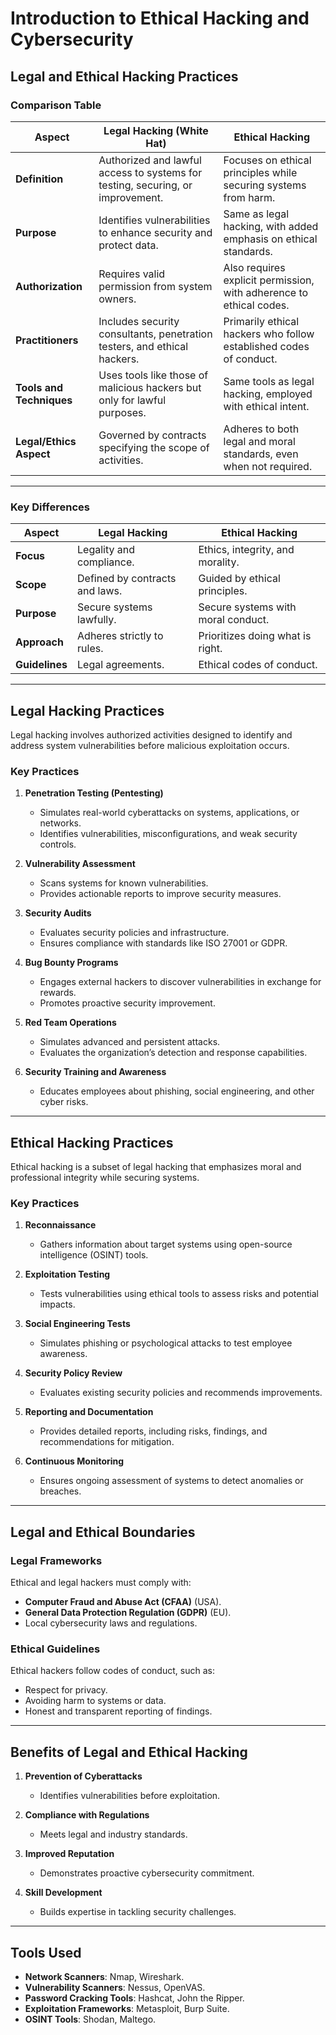 # **Introduction to Ethical Hacking and Cybersecurity**

## **Legal and Ethical Hacking Practices**

### **Comparison Table**

| **Aspect**               | **Legal Hacking (White Hat)**                                                  | **Ethical Hacking**                                                 |
| ------------------------ | ------------------------------------------------------------------------------ | ------------------------------------------------------------------- |
| **Definition**           | Authorized and lawful access to systems for testing, securing, or improvement. | Focuses on ethical principles while securing systems from harm.     |
| **Purpose**              | Identifies vulnerabilities to enhance security and protect data.               | Same as legal hacking, with added emphasis on ethical standards.    |
| **Authorization**        | Requires valid permission from system owners.                                  | Also requires explicit permission, with adherence to ethical codes. |
| **Practitioners**        | Includes security consultants, penetration testers, and ethical hackers.       | Primarily ethical hackers who follow established codes of conduct.  |
| **Tools and Techniques** | Uses tools like those of malicious hackers but only for lawful purposes.       | Same tools as legal hacking, employed with ethical intent.          |
| **Legal/Ethics Aspect**  | Governed by contracts specifying the scope of activities.                      | Adheres to both legal and moral standards, even when not required.  |

---

### **Key Differences**

| **Aspect**     | **Legal Hacking**              | **Ethical Hacking**                |
| -------------- | ------------------------------ | ---------------------------------- |
| **Focus**      | Legality and compliance.       | Ethics, integrity, and morality.   |
| **Scope**      | Defined by contracts and laws. | Guided by ethical principles.      |
| **Purpose**    | Secure systems lawfully.       | Secure systems with moral conduct. |
| **Approach**   | Adheres strictly to rules.     | Prioritizes doing what is right.   |
| **Guidelines** | Legal agreements.              | Ethical codes of conduct.          |

---

## **Legal Hacking Practices**

Legal hacking involves authorized activities designed to identify and address system vulnerabilities before malicious exploitation occurs.

### **Key Practices**

1. **Penetration Testing (Pentesting)**

   - Simulates real-world cyberattacks on systems, applications, or networks.
   - Identifies vulnerabilities, misconfigurations, and weak security controls.

2. **Vulnerability Assessment**

   - Scans systems for known vulnerabilities.
   - Provides actionable reports to improve security measures.

3. **Security Audits**

   - Evaluates security policies and infrastructure.
   - Ensures compliance with standards like ISO 27001 or GDPR.

4. **Bug Bounty Programs**

   - Engages external hackers to discover vulnerabilities in exchange for rewards.
   - Promotes proactive security improvement.

5. **Red Team Operations**

   - Simulates advanced and persistent attacks.
   - Evaluates the organization’s detection and response capabilities.

6. **Security Training and Awareness**
   - Educates employees about phishing, social engineering, and other cyber risks.

---

## **Ethical Hacking Practices**

Ethical hacking is a subset of legal hacking that emphasizes moral and professional integrity while securing systems.

### **Key Practices**

1. **Reconnaissance**

   - Gathers information about target systems using open-source intelligence (OSINT) tools.

2. **Exploitation Testing**

   - Tests vulnerabilities using ethical tools to assess risks and potential impacts.

3. **Social Engineering Tests**

   - Simulates phishing or psychological attacks to test employee awareness.

4. **Security Policy Review**

   - Evaluates existing security policies and recommends improvements.

5. **Reporting and Documentation**

   - Provides detailed reports, including risks, findings, and recommendations for mitigation.

6. **Continuous Monitoring**
   - Ensures ongoing assessment of systems to detect anomalies or breaches.

---

## **Legal and Ethical Boundaries**

### **Legal Frameworks**

Ethical and legal hackers must comply with:

- **Computer Fraud and Abuse Act (CFAA)** (USA).
- **General Data Protection Regulation (GDPR)** (EU).
- Local cybersecurity laws and regulations.

### **Ethical Guidelines**

Ethical hackers follow codes of conduct, such as:

- Respect for privacy.
- Avoiding harm to systems or data.
- Honest and transparent reporting of findings.

---

## **Benefits of Legal and Ethical Hacking**

1. **Prevention of Cyberattacks**

   - Identifies vulnerabilities before exploitation.

2. **Compliance with Regulations**

   - Meets legal and industry standards.

3. **Improved Reputation**

   - Demonstrates proactive cybersecurity commitment.

4. **Skill Development**
   - Builds expertise in tackling security challenges.

---

## **Tools Used**

- **Network Scanners**: Nmap, Wireshark.
- **Vulnerability Scanners**: Nessus, OpenVAS.
- **Password Cracking Tools**: Hashcat, John the Ripper.
- **Exploitation Frameworks**: Metasploit, Burp Suite.
- **OSINT Tools**: Shodan, Maltego.
